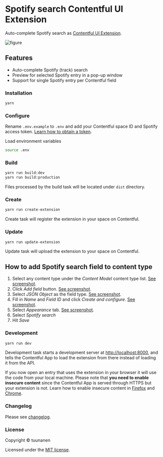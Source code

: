 Spotify search Contentful UI Extension
======================================

Auto-complete Spotify search as [Contentful UI Extension](https://www.contentful.com/developers/docs/concepts/uiextensions/).

![figure](https://raw.githubusercontent.com/tuunanen/cf-ui-ext-spotify/master/assets/demo.gif "Spotify search Contentful UI Extension demo")

## Features

* Auto-complete Spotify (track) search
* Preview for selected Spotify entry in a pop-up window
* Support for single Spotify entry per Contentful field

### Installation

```sh
yarn
```

### Configure

Rename `.env.example` to `.env` and add your Contentful space ID and Spotify access token. [Learn how to obtain a token](https://developer.spotify.com/documentation/general/guides/authorization-guide/).

Load environment variables

```sh
source .env
```

### Build

```sh
yarn run build:dev
yarn run build:production
```

Files processed by the build task will be located under `dist` directory.

### Create

```sh
yarn run create-extension
```

Create task will register the extension in your space on Contentful.

### Update

```sh
yarn run update-extension
```

Update task will upload the extension to your space on Contentful.

## How to add Spotify search field to content type

1. Select any content type under the *Content Model* content type list. [See screenshot](https://raw.githubusercontent.com/tuunanen/cf-ui-ext-spotify/master/assets/instructions-step-1.png).
2. Click *Add field* button. [See screenshot](https://raw.githubusercontent.com/tuunanen/cf-ui-ext-spotify/master/assets/instructions-step-2.png).
3. Select *JSON Object* as the field type. [See screenshot](https://raw.githubusercontent.com/tuunanen/cf-ui-ext-spotify/master/assets/instructions-step-3.png).
4. Fill in *Name* and *Field ID* and click *Create and configure*. [See screenshot](https://raw.githubusercontent.com/tuunanen/cf-ui-ext-spotify/master/assets/instructions-step-4.png).
5. Select *Appearance* tab. [See screenshot](https://raw.githubusercontent.com/tuunanen/cf-ui-ext-spotify/master/assets/instructions-step-5-7.png).
6. Select *Spotify search*
7. Hit *Save*

### Development

```sh
yarn run dev
```

Development task starts a development server at [http://localhost:8000](http://localhost:8000), and tells the Contentful App to load the extension from there instead of loading it from the API.

If you now open an entry that uses the extension in your browser it will use the code from your local machine. Please note that **you need to enable insecure content** since the Contentful App is served through HTTPS but your extension is not. Learn how to enable insecure content in [Firefox](https://support.mozilla.org/en-US/kb/mixed-content-blocking-firefox) and [Chrome](https://support.google.com/chrome/answer/1342714).

### Changelog

Please see [changelog](https://github.com/tuunanen/cf-ui-ext-spotify/blob/master/CHANGELOG.md).

### License

Copyright &copy; tuunanen

Licensed under the [MIT license](https://github.com/tuunanen/cf-ui-ext-spotify/blob/master/LICENSE).
